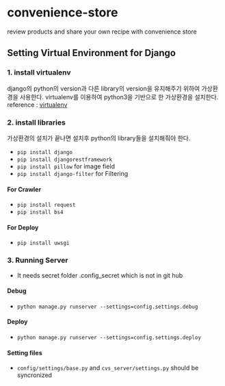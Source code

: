# convenience-store
review products and share your own recipe with convenience store

## Setting Virtual Environment for Django
### 1. install virtualenv
django의 python의 version과 다른 library의 version을 유지해주기 위하여 가상환경을 사용한다. virtualenv를 이용하여 python3을 기반으로 한 가상환경을 설치한다.
reference : [virtualenv](https://virtualenv.pypa.io/en/latest/index.html)
### 2. install libraries
가상환경의 설치가 끝나면 설치후 python의 library들을 설치해줘야 한다.
 - `pip install django`
 - `pip install djangorestframework`
 - `pip install pillow` for image field
 - `pip install django-filter` for Filtering

#### For Crawler
 - `pip install request`
 - `pip install bs4`

#### For Deploy
 - `pip install uwsgi`

### 3. Running Server
 - It needs secret folder .config_secret which is not in git hub
#### Debug
 - `python manage.py runserver --settings=config.settings.debug`

#### Deploy
 - `python manage.py runserver --settings=config.settings.deploy`

#### Setting files
 - `config/settings/base.py` and `cvs_server/settings.py` should be syncronized
